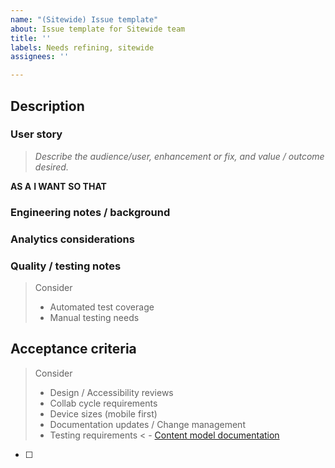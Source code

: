 ```yaml
---
name: "(Sitewide) Issue template"
about: Issue template for Sitewide team
title: ''
labels: Needs refining, sitewide
assignees: ''

---
```


## Description

### User story
> _Describe the audience/user, enhancement or fix, and value / outcome desired._

**AS A**
**I WANT**
**SO THAT**


### Engineering notes / background


### Analytics considerations


### Quality / testing notes
>Consider
> - Automated test coverage
> - Manual testing needs

## Acceptance criteria

>Consider
> - Design / Accessibility reviews
> - Collab cycle requirements
> - Device sizes (mobile first)
> - Documentation updates / Change management
> - Testing requirements
< - [Content model documentation](https://prod.cms.va.gov/admin/structure/cm_document)



- [ ]
